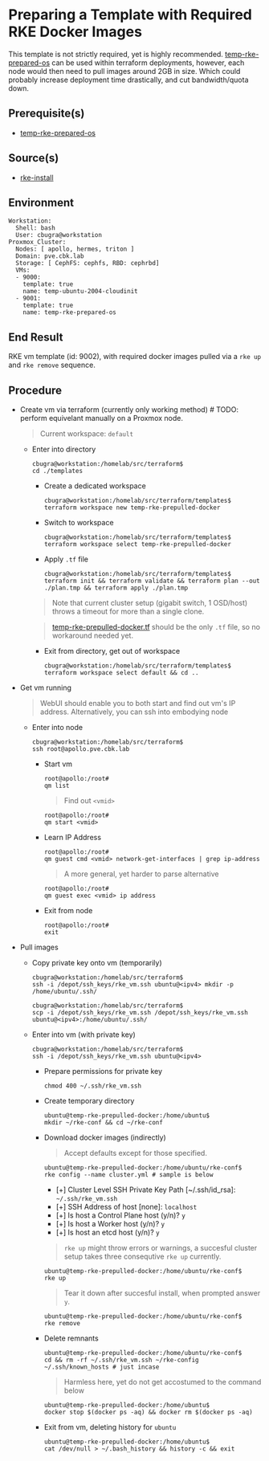 # Preparing a Template with Required RKE Docker Images
This template is not strictly required, yet is highly recommended. [temp-rke-prepared-os](./temp-rke-prepared-os.md) can be used within terraform deployments, however, each node would then need to pull images around 2GB in size. Which could probably increase deployment time drastically, and cut bandwidth/quota down.

## Prerequisite(s)
- [temp-rke-prepared-os](./temp-rke-prepared-os.md)

## Source(s)
- [rke-install](https://rancher.com/docs/rke/latest/en/installation/)

## Environment
    Workstation:
      Shell: bash
      User: cbugra@workstation
    Proxmox_Cluster:
      Nodes: [ apollo, hermes, triton ]
      Domain: pve.cbk.lab
      Storage: [ CephFS: cephfs, RBD: cephrbd]
      VMs:
      - 9000:
        template: true
        name: temp-ubuntu-2004-cloudinit
      - 9001:
        template: true
        name: temp-rke-prepared-os

## End Result
RKE vm template (id: 9002), with required docker images pulled via a `rke up` and `rke remove` sequence.

## Procedure

- Create vm via terraform (currently only working method)
    \# TODO: perform equivelant manually on a Proxmox node.

    > Current workspace: `default`
    - Enter into directory
        ```console
        cbugra@workstation:/homelab/src/terraform$
        cd ./templates
        ```

        - Create a dedicated workspace
            ```console
            cbugra@workstation:/homelab/src/terraform/templates$
            terraform workspace new temp-rke-prepulled-docker
            ```
        - Switch to workspace
            ```console
            cbugra@workstation:/homelab/src/terraform/templates$
            terraform workspace select temp-rke-prepulled-docker
            ```

        - Apply `.tf` file
            ```console
            cbugra@workstation:/homelab/src/terraform/templates$
            terraform init && terraform validate && terraform plan --out ./plan.tmp && terraform apply ./plan.tmp
            ```
        > Note that current cluster setup (gigabit switch, 1 OSD/host) throws a timeout for more than a single clone.

        > [temp-rke-prepulled-docker.tf](/src/terraform/templates/temp-rke-prepulled-docker.tf) should be the only `.tf` file, so no workaround needed yet.

        - Exit from directory, get out of workspace
            ```console
            cbugra@workstation:/homelab/src/terraform/templates$
            terraform workspace select default && cd ..
            ```
- Get vm running

    > WebUI should enable you to both start and find out vm's IP address. Alternatively, you can ssh into embodying node

    - Enter into node
        ```console
        cbugra@workstation:/homelab/src/terraform$
        ssh root@apollo.pve.cbk.lab
        ```
        - Start vm
            ```console
            root@apollo:/root#
            qm list
            ```
            > Find out `<vmid>`

            ```console
            root@apollo:/root#
            qm start <vmid>
            ```
        - Learn IP Address
             ```console
            root@apollo:/root#
            qm guest cmd <vmid> network-get-interfaces | grep ip-address
            ```
            > A more general, yet harder to parse alternative

            ```console
            root@apollo:/root#
            qm guest exec <vmid> ip address
            ```
        - Exit from node
            ```console
            root@apollo:/root#
            exit
            ```
- Pull images

    - Copy private key onto vm (temporarily)
        ```console
        cbugra@workstation:/homelab/src/terraform$
        ssh -i /depot/ssh_keys/rke_vm.ssh ubuntu@<ipv4> mkdir -p /home/ubuntu/.ssh/
        ```
        ```console
        cbugra@workstation:/homelab/src/terraform$
        scp -i /depot/ssh_keys/rke_vm.ssh /depot/ssh_keys/rke_vm.ssh ubuntu@<ipv4>:/home/ubuntu/.ssh/
        ```
    - Enter into vm (with private key)
        ```console
        cbugra@workstation:/homelab/src/terraform$
        ssh -i /depot/ssh_keys/rke_vm.ssh ubuntu@<ipv4>
        ```
        - Prepare permissions for private key
            ```console
            chmod 400 ~/.ssh/rke_vm.ssh
            ```
        - Create temporary directory
            ```console
            ubuntu@temp-rke-prepulled-docker:/home/ubuntu$
            mkdir ~/rke-conf && cd ~/rke-conf
            ```
        - Download docker images (indirectly)
            > Accept defaults except for those specified.
            ```console
            ubuntu@temp-rke-prepulled-docker:/home/ubuntu/rke-conf$
            rke config --name cluster.yml # sample is below
            ```
            - [+] Cluster Level SSH Private Key Path [~/.ssh/id_rsa]: `~/.ssh/rke_vm.ssh`
            - [+] SSH Address of host [none]: `localhost`
            - [+] Is host a Control Plane host (y/n)? `y`
            - [+] Is host a Worker host (y/n)? `y`
            - [+] Is host an etcd host (y/n)? `y`
             
            > `rke up` might throw errors or warnings, a succesful cluster setup takes three consequtive `rke up` currently.
            ```console
            ubuntu@temp-rke-prepulled-docker:/home/ubuntu/rke-conf$
            rke up
            ```
            > Tear it down after succesful install, when prompted answer `y`.
            ```console
            ubuntu@temp-rke-prepulled-docker:/home/ubuntu/rke-conf$
            rke remove
            ```
        - Delete remnants
            ```console
            ubuntu@temp-rke-prepulled-docker:/home/ubuntu/rke-conf$
            cd && rm -rf ~/.ssh/rke_vm.ssh ~/rke-config ~/.ssh/known_hosts # just incase
            ```
            > Harmless here, yet do not get accostumed to the command below

            ```console
            ubuntu@temp-rke-prepulled-docker:/home/ubuntu$
            docker stop $(docker ps -aq) && docker rm $(docker ps -aq)
            ```
        - Exit from vm, deleting history for `ubuntu`
            ```console
            ubuntu@temp-rke-prepulled-docker:/home/ubuntu$
            cat /dev/null > ~/.bash_history && history -c && exit 
            ```







